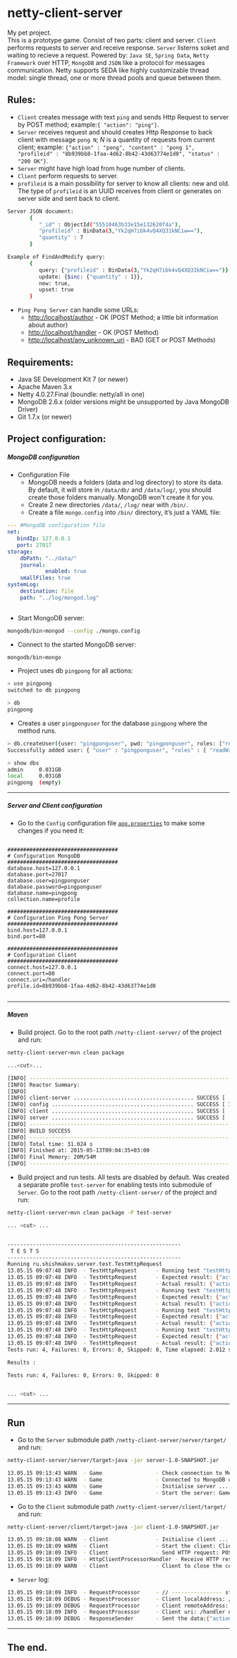 netty-client-server
=======

My pet project.  
This is a prototype game. Consist of two parts: client and server. `Client` performs requests to server and receive response. `Server` listerns soket and waiting to recieve a request. Powered by: `Java SE`, `Spring Data`, `Netty Framework` over HTTP, `MongoDB` and `JSON` like a protocol for messages communication. Netty supports SEDA like highly customizable thread model: single thread, one or more thread pools and queue between them.
  
  
## Rules:  

  * `Client` creates message with text `ping` and sends Http Request to server by POST method; example:`{ "action": "ping"}`.  
  * `Server` receives request and should creates Http Response to back client with message `pong N`; _N_ is a quantity of requests from current client; example: `{"action" : "pong", "content" : "pong 1", "profileid" : "8b939bb8-1faa-4d62-8b42-43d63774e1d0", "status" : "200 OK"}`.  
  * `Server` might have high load from huge number of clients.
  * `Client` perform requests to server.
  * `profileid` is a main possibility for server to know all clients: new and old. The type of `profileid` is an UUID receives from client or generates on server side and sent back to client.
```sh
Server JSON document: 
       {
          "_id" : ObjectId("55510463b33e15e132620f4a"),
          "profileid" : BinData(3,"Yk2qH7ibk4vQ4XQ31kNCiw=="),
          "quantity" : 7
       }

Example of FindAndModify query: 
       {
          query: {"profileid" : BinData(3,"Yk2qH7ibk4vQ4XQ31kNCiw==")} ,
          update: {$inc: {"quantity" : 1}},
          new: true,
          upset: true
       }
```  
  * `Ping Pong Server` can handle some URLs:
    * [http://localhost/author](http://localhost/author) - OK  (POST Method; a little bit information about author)
    * [http://localhost/handler](http://localhost/handler) - OK (POST Method)
    * [http://localhost/any_unknown_uri](http://localhost/any_unknown_uri) - BAD (GET or POST Methods)
  
  
## Requirements:

  * Java SE Development Kit 7 (or newer)  
  * Apache Maven 3.x  
  * Netty 4.0.27.Final (boundle: netty/all in one)  
  * MongoDB 2.6.x (older versions might be unsupported by Java MongoDB Driver)  
  * Git 1.7.x (or newer)  

## Project configuration:  

##### MongoDB configuration

  * Configuration File  
    * MongoDB needs a folders (data and log directory) to store its data. By default, it will store in `/data/db/` and `/data/log/`, you should create those folders manually. MongoDB won't create it for you.
    * Create 2 new directories `/data/`, `/log/` near with `/bin/`.
    * Create a file `mongo.config` into `/bin/` directory, it’s just a YAML file:  
```yaml 
--- #MongoDB configuration file
net:
   bindIp: 127.0.0.1
   port: 27017
storage:
    dbPath: "../data/"
    journal:
            enabled: true
    smallFiles: true
systemLog:
    destination: file
    path: "../log/mongod.log"
    
```   
    
  * Start MongoDB server:  
```sh 
mongodb/bin>mongod --config ./mongo.config
```   
    
  * Connect to the started MongoDB server:  
```sh
mongodb/bin>mongo
```   
    
  * Project uses db `pingpong` for all actions:
```sh
> use pingpong
switched to db pingpong

> db
pingpong
```   
    
  * Creates a user `pingponguser` for the database `pingpong` where the method runs.
```sh
> db.createUser({user: "pingponguser", pwd: "pingponguser", roles: ["readWrite", "dbAdmin"]})
Successfully added user: { "user" : "pingponguser", "roles" : [ "readWrite", "dbAdmin" ] }

> show dbs
admin     0.031GB
local     0.031GB
pingpong  (empty)
```     
    

---  
  
##### Server and Client configuration  
  
  *  Go to the `Config` configuration file [`app.properties`](https://github.com/DmitriySh/netty-client-server/blob/develop/config/src/main/resources/app.properties) to make some changes if you need it:
```properties  

###################################
# Configuration MongoDB
###################################
database.host=127.0.0.1
database.port=27017
database.user=pingponguser
database.password=pingponguser
database.name=pingpong
collection.name=profile

###################################
# Configuration Ping Pong Server
###################################
bind.host=127.0.0.1
bind.port=80

###################################
# Configuration Client
###################################
connect.host=127.0.0.1
connect.port=80
connect.uri=/handler
profile.id=8b939bb8-1faa-4d62-8b42-43d63774e1d0


```   
  

---  
  
##### Maven 
  *  Build project. Go to the root path `/netty-client-server/` of the project and run:  
```sh
netty-client-server>mvn clean package

...<cut>...

[INFO] ------------------------------------------------------------------------
[INFO] Reactor Summary:
[INFO]
[INFO] client-server ...................................... SUCCESS [  8.257 s]
[INFO] config ............................................. SUCCESS [ 11.099 s]
[INFO] client ............................................. SUCCESS [  8.244 s]
[INFO] server ............................................. SUCCESS [  3.089 s]
[INFO] ------------------------------------------------------------------------
[INFO] BUILD SUCCESS
[INFO] ------------------------------------------------------------------------
[INFO] Total time: 31.024 s
[INFO] Finished at: 2015-05-13T09:04:35+03:00
[INFO] Final Memory: 20M/54M
[INFO] ------------------------------------------------------------------------

```  
   
  *  Build project and run tests. All tests are disabled by default. Was created a separate profile `test-server` for enabling tests into submodule of `Server`.  Go to the root path `/netty-client-server/` of the project and run:  
```sh
netty-client-server>mvn clean package -P test-server  

... <cut> ...


-------------------------------------------------------
 T E S T S
-------------------------------------------------------
Running ru.shishmakov.server.test.TestHttpRequest
13.05.15 09:07:48 INFO  - TestHttpRequest      - Running test "testHttp200AuthorRequest" (TestBase.java:33)
13.05.15 09:07:48 INFO  - TestHttpRequest      - Expected result: {"action":"author","content":"Dmitriy Shishmakov, https://github.com/DmitriySh","status":"200 OK"} (TestHttpRequest.java:160)
13.05.15 09:07:48 INFO  - TestHttpRequest      - Actual result: {"action":"author","content":"Dmitriy Shishmakov, https://github.com/DmitriySh","status":"200 OK"} (TestHttpRequest.java:161)
13.05.15 09:07:48 INFO  - TestHttpRequest      - Running test "testHttp400BadProtocolBody" (TestBase.java:33)
13.05.15 09:07:48 INFO  - TestHttpRequest      - Expected result: {"action":"error","content":"Ping Pong server can not parse protocol of the request","status":"400 Bad Request"} (TestHttpRequest.java:136)
13.05.15 09:07:48 INFO  - TestHttpRequest      - Actual result: {"action":"error","content":"Ping Pong server can not parse protocol of the request","status":"400 Bad Request"} (TestHttpRequest.java:137)
13.05.15 09:07:48 INFO  - TestHttpRequest      - Running test "testHttp400EmptyProtocolBody" (TestBase.java:33)
13.05.15 09:07:48 INFO  - TestHttpRequest      - Expected result: {"action":"error","content":"Ping Pong server can not parse protocol of the request","status":"400 Bad Request"} (TestHttpRequest.java:112)
13.05.15 09:07:48 INFO  - TestHttpRequest      - Actual result: {"action":"error","content":"Ping Pong server can not parse protocol of the request","status":"400 Bad Request"} (TestHttpRequest.java:113)
13.05.15 09:07:48 INFO  - TestHttpRequest      - Running test "testHttp405NotAllowedMethod" (TestBase.java:33)
13.05.15 09:07:48 INFO  - TestHttpRequest      - Expected result: {"action":"error","content":"Ping Pong server failure","status":"405 Method Not Allowed"} (TestHttpRequest.java:89)
13.05.15 09:07:48 INFO  - TestHttpRequest      - Actual result: {"action":"error","content":"Ping Pong server failure","status":"405 Method Not Allowed"} (TestHttpRequest.java:90)
Tests run: 4, Failures: 0, Errors: 0, Skipped: 0, Time elapsed: 2.012 sec - in ru.shishmakov.server.test.TestHttpRequest

Results :

Tests run: 4, Failures: 0, Errors: 0, Skipped: 0


... <cut> ...

```  
  
   
---  

## Run
  *  Go to the `Server` submodule path `/netty-client-server/server/target/` and run:
```sh
netty-client-server/server/target>java -jar server-1.0-SNAPSHOT.jar

13.05.15 09:13:43 WARN  - Game                 - Check connection to MongoDB ...  (Game.java:59)
13.05.15 09:13:43 WARN  - Game                 - Connected to MongoDB on 127.0.0.1:27017 (Game.java:62)
13.05.15 09:13:43 WARN  - Game                 - Initialise server ... (Game.java:51)
13.05.15 09:13:43 INFO  - Game                 - Start the server: Game. Listen on: /127.0.0.1:80 (Game.java:53)


```
  *  Go to the `Client` submodule path `/netty-client-server/client/target/` and run:  
```sh
netty-client-server/client/target>java -jar client-1.0-SNAPSHOT.jar

13.05.15 09:18:08 WARN  - Client               - Initialise client ... (Client.java:46)
13.05.15 09:18:09 WARN  - Client               - Start the client: Client. Listen on local address: /127.0.0.1:63736; remote address: /127.0.0.1:80 (Client.java:48)
13.05.15 09:18:09 INFO  - Client               - Send HTTP request: POST /handler HTTP/1.1; content: {"action":"ping","profileid":"8b939bb8-1faa-4d62-8b42-43d63774e1d0"} (Client.java:54)
13.05.15 09:18:09 INFO  - HttpClientProcessorHandler - Receive HTTP response:HTTP/1.1 200 OK; content: {"action":"pong","content":"pong 10","profileid":"8b939bb8-1faa-4d62-8b42-43d63774e1d0","status":"200 OK"} (HttpClientProcessorHandler.java:42)
13.05.15 09:18:09 WARN  - Client               - Client to close the connection: Client (Client.java:57)

```  
  
  * `Server` log:
```sh
13.05.15 09:18:09 INFO  - RequestProcessor     - // ---------------- start client  (RequestProcessor.java:95)
13.05.15 09:18:09 DEBUG - RequestProcessor     - Client localAddress: /127.0.0.1:80 (RequestProcessor.java:96)
13.05.15 09:18:09 DEBUG - RequestProcessor     - Client remoteAddress: /127.0.0.1:63736 (RequestProcessor.java:97)
13.05.15 09:18:09 INFO  - RequestProcessor     - Client uri: /handler data: {"action":"ping","profileid":"8b939bb8-1faa-4d62-8b42-43d63774e1d0"} (RequestProcessor.java:102)
13.05.15 09:18:09 DEBUG - ResponseSender       - Sent the data:{"action":"pong","content":"pong 10","profileid":"8b939bb8-1faa-4d62-8b42-43d63774e1d0","status":"200 OK"} (ResponseSender.java:46)

```
  
  
---


## The end.



  
